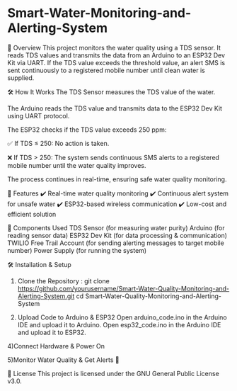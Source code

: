 # Smart-Water-Monitoring-and-Alerting-System

📌 Overview
This project monitors the water quality using a TDS sensor. It reads TDS values and transmits the data from an Arduino to an ESP32 Dev Kit via UART. If the TDS value exceeds the threshold value, an alert SMS is sent continuously to a registered mobile number until clean water is supplied.

🛠️ How It Works
The TDS Sensor measures the TDS value of the water.

The Arduino reads the TDS value and transmits data to the ESP32 Dev Kit using UART protocol.

The ESP32 checks if the TDS value exceeds 250 ppm:

✅ If TDS ≤ 250: No action is taken.

❌ If TDS > 250: The system sends continuous SMS alerts to a registered mobile number until the water quality improves.

The process continues in real-time, ensuring safe water quality monitoring.

🚀 Features
✔️ Real-time water quality monitoring
✔️ Continuous alert system for unsafe water
✔️ ESP32-based wireless communication
✔️ Low-cost and efficient solution

🔧 Components Used
TDS Sensor (for measuring water purity)
Arduino (for reading sensor data)
ESP32 Dev Kit (for data processing & communication)
TWILIO Free Trail Account (for sending alerting messages to target mobile number)
Power Supply (for running the system)

🛠️ Installation & Setup
1) Clone the Repository : git clone https://github.com/yourusername/Smart-Water-Quality-Monitoring-and-Alerting-System.git
cd Smart-Water-Quality-Monitoring-and-Alerting-System

3) Upload Code to Arduino & ESP32
Open arduino_code.ino in the Arduino IDE and upload it to Arduino.
Open esp32_code.ino in the Arduino IDE and upload it to ESP32.

4)Connect Hardware & Power On

5)Monitor Water Quality & Get Alerts 🚨

📜 License
This project is licensed under the GNU General Public License v3.0.
